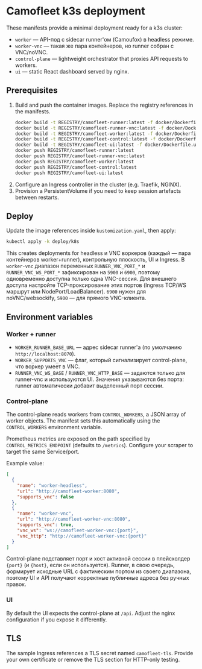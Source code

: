# Camofleet k3s deployment

These manifests provide a minimal deployment ready for a k3s cluster:

- `worker` — API-под с sidecar runner'ом (Camoufox) в headless режиме.
- `worker-vnc` — такая же пара контейнеров, но runner собран с VNC/noVNC.
- `control-plane` — lightweight orchestrator that proxies API requests to workers.
- `ui` — static React dashboard served by nginx.

## Prerequisites

1. Build and push the container images. Replace the registry references in the manifests.
   ```sh
   docker build -t REGISTRY/camofleet-runner:latest -f docker/Dockerfile.runner .
   docker build -t REGISTRY/camofleet-runner-vnc:latest -f docker/Dockerfile.runner-vnc .
   docker build -t REGISTRY/camofleet-worker:latest -f docker/Dockerfile.worker .
   docker build -t REGISTRY/camofleet-control:latest -f docker/Dockerfile.control .
   docker build -t REGISTRY/camofleet-ui:latest -f docker/Dockerfile.ui .
   docker push REGISTRY/camofleet-runner:latest
   docker push REGISTRY/camofleet-runner-vnc:latest
   docker push REGISTRY/camofleet-worker:latest
   docker push REGISTRY/camofleet-control:latest
   docker push REGISTRY/camofleet-ui:latest
   ```
2. Configure an Ingress controller in the cluster (e.g. Traefik, NGINX).
3. Provision a PersistentVolume if you need to keep session artefacts between restarts.

## Deploy

Update the image references inside `kustomization.yaml`, then apply:

```sh
kubectl apply -k deploy/k8s
```

This creates deployments for headless и VNC воркеров (каждый — пара контейнеров worker+runner),
контрольную плоскость, UI и Ingress. В `worker-vnc` диапазон переменных `RUNNER_VNC_PORT_*` и
`RUNNER_VNC_WS_PORT_*` зафиксирован на `5900` и `6900`, поэтому одновременно доступна только одна
VNC-сессия. Для внешнего доступа настройте TCP-проксирование этих портов (Ingress TCP/WS маршрут
или NodePort/LoadBalancer). `6900` нужен для noVNC/websockify, `5900` — для прямого VNC-клиента.

## Environment variables

### Worker + runner

- `WORKER_RUNNER_BASE_URL` — адрес sidecar runner'а (по умолчанию `http://localhost:8070`).
- `WORKER_SUPPORTS_VNC` — флаг, который сигнализирует control-plane, что воркер умеет в VNC.
- `RUNNER_VNC_WS_BASE` / `RUNNER_VNC_HTTP_BASE` — задаются только для runner-vnc и используются UI.
  Значения указываются без порта: runner автоматически добавит выделенный порт сессии.

### Control-plane

The control-plane reads workers from `CONTROL_WORKERS`, a JSON array of worker objects. The
manifest sets this automatically using the `CONTROL_WORKERS` environment variable.

Prometheus metrics are exposed on the path specified by `CONTROL_METRICS_ENDPOINT` (defaults to
`/metrics`). Configure your scraper to target the same Service/port.

Example value:

```json
[
  {
    "name": "worker-headless",
    "url": "http://camofleet-worker:8080",
    "supports_vnc": false
  },
  {
    "name": "worker-vnc",
    "url": "http://camofleet-worker-vnc:8080",
    "supports_vnc": true,
    "vnc_ws": "ws://camofleet-worker-vnc:{port}",
    "vnc_http": "http://camofleet-worker-vnc:{port}"
  }
]
```
Control-plane подставляет порт и хост активной сессии в плейсхолдер `{port}` (и `{host}`, если он
используется). Runner, в свою очередь, формирует исходные URL с фактическим портом из своего
диапазона, поэтому UI и API получают корректные публичные адреса без ручных правок.

### UI

By default the UI expects the control-plane at `/api`. Adjust the nginx configuration if you
expose it differently.

## TLS

The sample Ingress references a TLS secret named `camofleet-tls`. Provide your own certificate
or remove the TLS section for HTTP-only testing.
